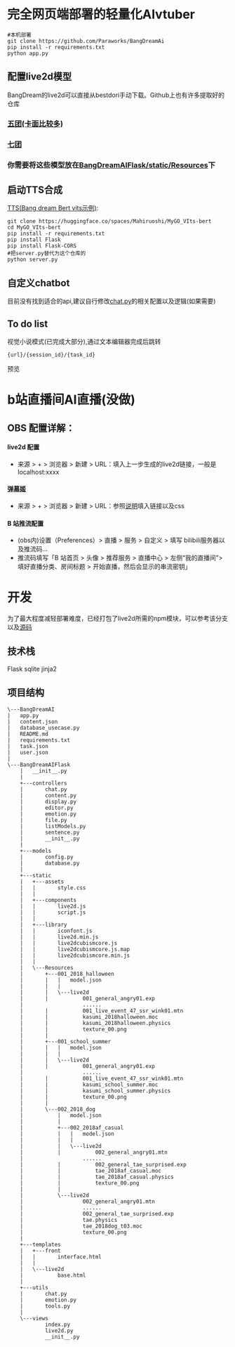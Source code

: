 # 完全网页端部署的轻量化AIvtuber 
```
#本机部署
git clone https://github.com/Paraworks/BangDreamAi
pip install -r requirements.txt
python app.py
```
## 配置live2d模型
BangDream的live2d可以直接从bestdori手动下载。Github上也有许多提取好的仓库
### [五团(卡面比较多)](https://github.com/seia-soto/BanG-Dream-Live2D)
### [七团](https://github.com/Eikanya/Live2d-model/tree/master/BanG%20Dream!)
### 你需要将这些模型放在[BangDreamAIFlask/static/Resources](https://github.com/Paraworks/BangDreamAi/tree/main/BangDreamAIFlask/static/Resources)下
## 启动TTS合成
[TTS(Bang dream Bert vits示例)](https://nijigaku.top/2023/10/03/BangDreamTTS/):
```
git clone https://huggingface.co/spaces/Mahiruoshi/MyGO_VIts-bert
cd MyGO_VIts-bert
pip install -r requirements.txt
pip install Flask
pip install Flask-CORS
#把server.py替代为这个仓库的
python server.py
```
## 自定义chatbot
目前没有找到适合的api,建议自行修改[chat.py](https://github.com/Paraworks/BangDreamAi/blob/main/BangDreamAIFlask/utils/chat.py)的相关配置以及逻辑(如果需要)
## To do list
视觉小说模式(已完成大部分),通过文本编辑器完成后跳转
```
{url}/{session_id}/{task_id}
```
预览
# b站直播间AI直播(没做)
## OBS 配置详解：
#### live2d 配置
- 来源 > + > 浏览器 > 新建 > URL：填入上一步生成的live2d链接，一般是localhost:xxxx
#### [弹幕姬](https://chat.bilisc.com/)
- 来源 > + > 浏览器 > 新建 > URL：参照[说明](https://chat.bilisc.com/help)填入链接以及css
#### B 站推流配置
- (obs内)设置（Preferences）> 直播 > 服务 > 自定义 > 填写 bilibili服务器以及推流码...
- 推流码填写「B 站首页 > 头像 > 推荐服务 > 直播中心 > 左侧“我的直播间”> 填好直播分类、房间标题 > 开始直播，然后会显示的串流密钥」
# 开发
为了最大程度减轻部署难度，已经打包了live2d所需的npm模块，可以参考该分支以及[源码](https://github.com/Paraworks/BangDreamAi/blob/template/live2dDriver/src/components/index.js)
## 技术栈
Flask sqlite jinja2
## 项目结构
```
\---BangDreamAI
|   app.py
|   content.json
|   database_usecase.py
|   README.md
|   requirements.txt
|   task.json
|   user.json
|
\---BangDreamAIFlask
    |   __init__.py
    |
    +---controllers
    |       chat.py
    |       content.py
    |       display.py
    |       editor.py
    |       emotion.py
    |       file.py
    |       listModels.py
    |       sentence.py
    |       __init__.py
    |
    +---models
    |       config.py
    |       database.py
    |
    +---static
    |   +---assets
    |   |       style.css
    |   |
    |   +---components
    |   |       live2d.js
    |   |       script.js
    |   |
    |   +---library
    |   |       iconfont.js
    |   |       live2d.min.js
    |   |       live2dcubismcore.js
    |   |       live2dcubismcore.js.map
    |   |       live2dcubismcore.min.js
    |   |
    |   \---Resources
    |       +---001_2018_halloween
    |       |   |   model.json
    |       |   |
    |       |   \---live2d
    |       |           001_general_angry01.exp
    |                   ......
    |       |           001_live_event_47_ssr_wink01.mtn
    |       |           kasumi_2018halloween.moc
    |       |           kasumi_2018halloween.physics
    |       |           texture_00.png
    |       |
    |       +---001_school_summer
    |       |   |   model.json
    |       |   |
    |       |   \---live2d
    |       |           001_general_angry01.exp
    |                   ......
    |       |           001_live_event_47_ssr_wink01.mtn
    |       |           kasumi_school_summer.moc
    |       |           kasumi_school_summer.physics
    |       |           texture_00.png
    |       |
    |       \---002_2018_dog
    |           |   model.json
    |           |
    |           +---002_2018af_casual
    |           |   |   model.json
    |           |   |
    |           |   \---live2d
    |           |           002_general_angry01.mtn
    |                   ......
    |           |           002_general_tae_surprised.exp
    |           |           tae_2018af_casual.moc
    |           |           tae_2018af_casual.physics
    |           |           texture_00.png
    |           |
    |           \---live2d
    |                   002_general_angry01.mtn
    |                   ......
    |                   002_general_tae_surprised.exp
    |                   tae.physics
    |                   tae_2018dog_t03.moc
    |                   texture_00.png
    |
    +---templates
    |   +---front
    |   |       interface.html
    |   |
    |   \---live2d
    |           base.html
    |
    +---utils
    |       chat.py
    |       emotion.py
    |       tools.py
    |
    \---views
            index.py
            live2d.py
            __init__.py
```
